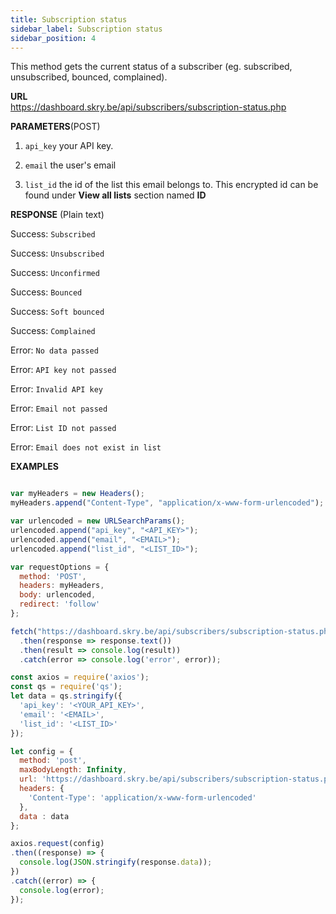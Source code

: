 ```yaml
---
title: Subscription status
sidebar_label: Subscription status
sidebar_position: 4
---
```


This method gets the current status of a subscriber (eg. subscribed, unsubscribed, bounced, complained).

**URL**  
https://dashboard.skry.be/api/subscribers/subscription-status.php

**PARAMETERS**(POST)  

1. `api_key` your API key.

2. `email` the user's email

3. `list_id` the id of the list this email belongs to. This encrypted id can be found under **View all lists** section named **ID**

**RESPONSE** (Plain text) 

Success: `Subscribed`

Success: `Unsubscribed`

Success: `Unconfirmed`

Success: `Bounced`

Success: `Soft bounced`

Success: `Complained`

Error: `No data passed`

Error: `API key not passed`

Error: `Invalid API key`

Error: `Email not passed`

Error: `List ID not passed`

Error: `Email does not exist in list`


**EXAMPLES**

```js title="Example request in JavaScript with fetch API"

var myHeaders = new Headers();
myHeaders.append("Content-Type", "application/x-www-form-urlencoded");

var urlencoded = new URLSearchParams();
urlencoded.append("api_key", "<API_KEY>");
urlencoded.append("email", "<EMAIL>");
urlencoded.append("list_id", "<LIST_ID>");

var requestOptions = {
  method: 'POST',
  headers: myHeaders,
  body: urlencoded,
  redirect: 'follow'
};

fetch("https://dashboard.skry.be/api/subscribers/subscription-status.php", requestOptions)
  .then(response => response.text())
  .then(result => console.log(result))
  .catch(error => console.log('error', error));
```

```js title="Example request in JavaScript with axios"
const axios = require('axios');
const qs = require('qs');
let data = qs.stringify({
  'api_key': '<YOUR_API_KEY>',
  'email': '<EMAIL>',
  'list_id': '<LIST_ID>' 
});

let config = {
  method: 'post',
  maxBodyLength: Infinity,
  url: 'https://dashboard.skry.be/api/subscribers/subscription-status.php',
  headers: { 
    'Content-Type': 'application/x-www-form-urlencoded'
  },
  data : data
};

axios.request(config)
.then((response) => {
  console.log(JSON.stringify(response.data));
})
.catch((error) => {
  console.log(error);
});


```
